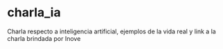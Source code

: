# charla_ia
Charla respecto a inteligencia artificial, ejemplos de la vida real y link a la charla brindada por Inove
